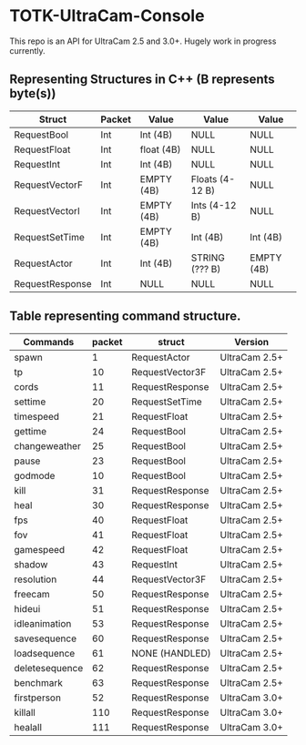# TOTK-UltraCam-Console
This repo is an API for UltraCam 2.5 and 3.0+. Hugely work in progress currently.

## Representing Structures in C++ (B represents byte(s))
| Struct         | Packet        | Value         | Value          | Value          |
| -------------  | ------------- | ------------- | -------------  | -------------  |
| RequestBool    | Int           | Int (4B)      | NULL           | NULL           |
| RequestFloat   | Int           | float (4B)    | NULL           | NULL           |
| RequestInt     | Int           | Int (4B)      | NULL           | NULL           |
| RequestVectorF | Int           | EMPTY (4B)    | Floats (4-12 B)| NULL           |
| RequestVectorI | Int           | EMPTY (4B)    | Ints (4-12 B)  | NULL           |
| RequestSetTime | Int           | EMPTY (4B)    | Int (4B)       | Int (4B)       |
| RequestActor   | Int           | Int (4B)      | STRING (??? B) | EMPTY (4B)     |
| RequestResponse| Int           | NULL          | NULL           | NULL           |

## Table representing command structure.

| Commands      | packet        | struct          | Version         |
| ------------- | ------------- | -------------   | -------------   |
| spawn         | 1             | RequestActor    | UltraCam 2.5+   |
| tp            | 10            | RequestVector3F | UltraCam 2.5+   |
| cords         | 11            | RequestResponse | UltraCam 2.5+   |
| settime       | 20            | RequestSetTime  | UltraCam 2.5+   |
| timespeed     | 21            | RequestFloat    | UltraCam 2.5+   |
| gettime       | 24            | RequestBool     | UltraCam 2.5+   |
| changeweather | 25            | RequestBool     | UltraCam 2.5+   |
| pause         | 23            | RequestBool     | UltraCam 2.5+   |
| godmode       | 10            | RequestBool     | UltraCam 2.5+   |
| kill          | 31            | RequestResponse | UltraCam 2.5+   |
| heal          | 30            | RequestResponse | UltraCam 2.5+   |
| fps           | 40            | RequestFloat    | UltraCam 2.5+   |
| fov           | 41            | RequestFloat    | UltraCam 2.5+   |
| gamespeed     | 42            | RequestFloat    | UltraCam 2.5+   |
| shadow        | 43            | RequestInt      | UltraCam 2.5+   |
| resolution    | 44            | RequestVector3F | UltraCam 2.5+   |
| freecam       | 50            | RequestResponse | UltraCam 2.5+   |
| hideui        | 51            | RequestResponse | UltraCam 2.5+   |
| idleanimation | 53            | RequestResponse | UltraCam 2.5+   |
| savesequence  | 60            | RequestResponse | UltraCam 2.5+   |
| loadsequence  | 61            | NONE (HANDLED)  | UltraCam 2.5+   |
| deletesequence| 62            | RequestResponse | UltraCam 2.5+   |
| benchmark     | 63            | RequestResponse | UltraCam 2.5+   |
| firstperson   | 52            | RequestResponse | UltraCam 3.0+   |
| killall       | 110           | RequestResponse | UltraCam 3.0+   |
| healall       | 111           | RequestResponse | UltraCam 3.0+   |
